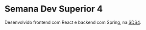 # Semana Dev Superior 4

Desenvolvido frontend com React e backend com Spring, na [SDS4](https://github.com/devsuperior/sds4).
